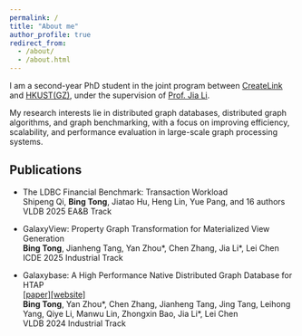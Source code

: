 ```yaml
---
permalink: /
title: "About me"
author_profile: true
redirect_from: 
  - /about/
  - /about.html
---
```


I am a second-year PhD student in the joint program between [CreateLink](https://www.galaxybase.com/) and [HKUST(GZ)](https://www.hkust-gz.edu.cn/), under the supervision of [Prof. Jia Li](https://sites.google.com/view/lijia).

My research interests lie in distributed graph databases, distributed graph algorithms, and graph benchmarking, with a focus on improving efficiency, scalability, and performance evaluation in large-scale graph processing systems.

## Publications
- The LDBC Financial Benchmark: Transaction Workload <br>
  Shipeng Qi, **Bing Tong**, Jiatao Hu, Heng Lin, Yue Pang, and 16 authors <br>
  VLDB 2025 EA&B Track 
 
- GalaxyView: Property Graph Transformation for Materialized View Generation <br>
  **Bing Tong**, Jianheng Tang, Yan Zhou*, Chen Zhang, Jia Li*, Lei Chen <br>
  ICDE 2025 Industrial Track

- Galaxybase: A High Performance Native Distributed Graph Database for HTAP <br>
  [[paper]](https://vldb.org/pvldb/volumes/17/paper/Galaxybase%3A%20A%20High%20Performance%20Native%20Distributed%20Graph%20Database%20for%20HTAP)[[website]](https://www.galaxybase.com/)<br>
  **Bing Tong**, Yan Zhou*, Chen Zhang, Jianheng Tang, Jing Tang, Leihong Yang, Qiye Li, Manwu Lin, Zhongxin Bao, Jia Li*, Lei Chen <br>
  VLDB 2024 Industrial Track
